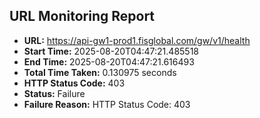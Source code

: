 ## URL Monitoring Report

- **URL:** https://api-gw1-prod1.fisglobal.com/gw/v1/health
- **Start Time:** 2025-08-20T04:47:21.485518
- **End Time:** 2025-08-20T04:47:21.616493
- **Total Time Taken:** 0.130975 seconds
- **HTTP Status Code:** 403
- **Status:** Failure
- **Failure Reason:** HTTP Status Code: 403
